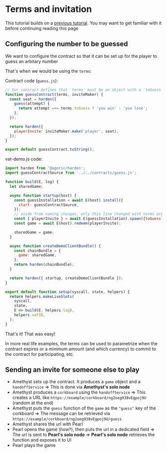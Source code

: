 # Terms and invitation

This tutorial builds on a [previous tutorial](./first-contract.md). You may want to get familiar with it before continuing reading this page

## Configuring the number to be guessed

We want to configure the contract so that it can be set up for the player to guess an arbitary number

That's when we would be using the `terms`:

Contract code (`guess.js`):
```js
// Our contract defines that `terms` must be an object with a `toGuess` property
function guessContract(terms, inviteMaker) {
  const seat = harden({
    guess(attempt) {
      return attempt === terms.toGuess ? 'you win' : 'you lose';
    },
  });

  return harden({
    playerInvite: inviteMaker.make('player', seat),
  });
}

export default guessContract.toString();
```

vat-demo.js code:
```js
import harden from '@agoric/harden';
import guessContractSource from '../../contracts/guess.js';

function build(E, log) {
  let sharedGame;

  async function startup(host) {
    const guessInstallation = await E(host).install({
      start: guessContractSource,
    });
    // aside from naming changes, only this line changed with terms argument to `.spawn`
    const { playerInvite } = await E(guessInstallation).spawn({toGuess: 94});
    const game = await E(host).redeem(playerInvite);

    sharedGame = game;
  }

  async function createDemoClientBundle() {
    const chainBundle = {
      game: sharedGame,
    };
    return harden(chainBundle);
  }

  return harden({ startup, createDemoClientBundle });
}

export default function setup(syscall, state, helpers) {
  return helpers.makeLiveSlots(
    syscall,
    state,
    E => build(E, helpers.log),
    helpers.vatID,
  );
}
```

That's it! That was easy!

In more real life examples, the terms can be used to parametrize when the contract expires or a minimum amount (and which currency) to commit to the contract for participating, etc.


## Sending an invite for someone else to play

- Amethyst sets up the contract. It produces a `game` object and a `handoffService`
=> This is done via **Amethyst's solo node**
- Amethyst produces a `corkboard` using the `handoffService`
=> This creates a URL like `https://example/corkboard/ng2oeg938vEgpoj9U` (random at the end)
- Amethyst puts the `guess` function of the `game` as the `"guess"` key of the corkboard
=> The message can be retrieved via `https://example/corkboard/ng2oeg938vEgpoj9U/guess`
- Amethyst shares the url with Pearl
- Pearl opens the game (how?), then puts the url in a dedicated field
=> The url is sent to **Pearl's solo node**
=> **Pearl's solo node** retrieves the function and exposes it to UI
- Pearl plays the game




